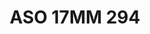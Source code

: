 ---
title: ASO 17MM 294
date: 
draft: false

# descripcion
description : Anillo de plata 925.

materials: Plata 1009

color: 

dimensions: 17mm diámetro

code: 05-23-1683

type: "Anillos"

categories: []

price: $8.710,00

price_eftvo: $7.400,00

# Images
# first image will be shown in the product page
images:
  # - image: "images/path_to_image"
  # La ubicacion de las imagenes es imagenes/Anillos/Anillos.Solo Plata/05-23-1683-aso-17mm-294
  - image: "./images/anillos/solo_plata/05-23-1683-aso-17mm-294.jpg"
---